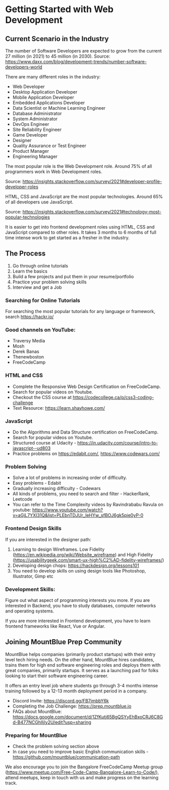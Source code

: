 # Getting Started with Web Development

## Current Scenario in the Industry

The number of Software Developers are expected to grow from the current 27 million (in 2021) to 45 million (in 2030).
Source: https://www.daxx.com/blog/development-trends/number-software-developers-world

There are many different roles in the industry:

* Web Developer
* Desktop Application Developer
* Mobile Application Developer
* Embedded Applications Developer
* Data Scientist or Machine Learning Engineer
* Database Administrator
* System Administrator
* DevOps Engineer
* Site Reliability Engineer
* Game Developer
* Designer
* Quality Assurance or Test Engineer
* Product Manager
* Engineering Manager

The most popular role is the Web Development role. Around 75% of all programmers work in Web Development roles.

Source: https://insights.stackoverflow.com/survey/2021#developer-profile-developer-roles

HTML, CSS and JavaScript are the most popular technologies. Around 65% of all developers use JavaScript.

Source:   https://insights.stackoverflow.com/survey/2021#technology-most-popular-technologies

It is easier to get into frontend development roles using HTML, CSS and JavaScript compared to other roles. It takes 3 months to 6 months of full time intense work to get started as a fresher in the industry.

## The Process

1. Go through online tutorials
2. Learn the basics
3. Build a few projects and put them in your resume/portfolio
4. Practice your problem solving skills
5. Interview and get a Job

### Searching for Online Tutorials

For searching the most popular tutorials for any language or framework, search https://hackr.io/

### Good channels on YouTube:

* Traversy Media
* Mosh
* Derek Banas
* Thenewboston
* FreeCodeCamp

### HTML and CSS

* Complete the Responsive Web Design Certification on FreeCodeCamp.
* Search for popular videos on Youtube.
* Checkout the CSS course at https://codecollege.ca/p/css3-coding-challenge
* Text Resource: https://learn.shayhowe.com/

### JavaScript

* Do the Algorithms and Data Structure certification on FreeCodeCamp.
* Search for popular videos on Youtube.
* Structured course at Udacity - https://in.udacity.com/course/intro-to-javascript--ud803
* Practice problems on https://edabit.com/, https://www.codewars.com/

### Problem Solving

* Solve a lot of problems in increasing order of difficulty.
* Easy problems - Edabit
* Gradually increasing difficulty - Codewars
* All kinds of problems, you need to search and filter - HackerRank, Leetcode
* You can refer to the Time Complexity videos by Ravindrababu Ravula on youtube: https://www.youtube.com/watch?v=aGjL7YXI31Q&list=PLEbnTDJUr_IeHYw_sfBOJ6gk5pie0yP-0

### Frontend Design Skills

If you are interested in the designer path:

1. Learning to design Wireframes. Low Fidelity (https://en.wikipedia.org/wiki/Website_wireframe) and High Fidelity (https://usabilitygeek.com/smart-ux-high%C2%AD-fidelity-wireframes/)
2. Developing design chops: https://hackdesign.org/lessons101
3. You need to develop skills on using design tools like Photoshop, Illustrator, Gimp etc

### Development Skills:

Figure out what aspect of programming interests you more. If you are interested in Backend, you have to study databases, computer networks and operating systems.

If you are more interested in Frontend development, you have to learn frontend frameworks like React, Vue or Angular.

## Joining MountBlue Prep Community

MountBlue helps companies (primarily product startups) with their entry level tech hiring needs. On the other hand, MountBlue hires candidates, trains them for high end software engineering roles and deploys them with great companies, primarily startups. It serves as a launching pad for folks looking to start their software engineering career.

It offers an entry level job where students go through 3-4 months intense training followed by a 12-13 month deployment period in a company.

* Discord Invite: https://discord.gg/FB7jmbbY6k
* Completing the Job Challenge: https://prep.mountblue.io
* FAQs about MountBlue: https://docs.google.com/document/d/1ZfKutj65BgQSYyEhBxoCRJ6C8Gd-B477NCGhlIjly2U/edit?usp=sharing

### Preparing for MountBlue

* Check the problem solving section above
* In case you need to improve basic English communication skills - https://github.com/mountblue/communication-path

We also encourage you to join the Bangalore FreeCodeCamp Meetup group (https://www.meetup.com/Free-Code-Camp-Bangalore-Learn-to-Code/), attend meetups, keep in touch with us and make progress on the learning track.

